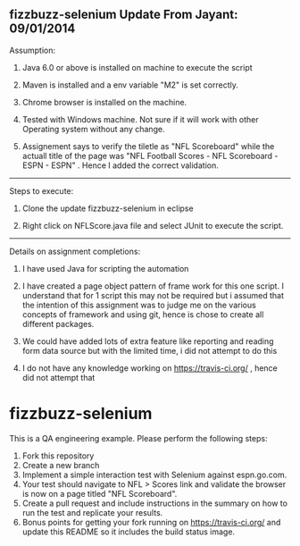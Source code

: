 fizzbuzz-selenium
Update From Jayant: 09/01/2014
--------------
Assumption:
1. Java 6.0 or above is installed on machine to execute the script

2. Maven is installed and a env variable "M2" is set correctly.

3. Chrome browser is installed on the machine.

4. Tested with Windows machine. Not sure if it will work with other Operating system without any change.

5. Assignement says to verify the tiletle as "NFL Scoreboard" while the actuall title of the page was "NFL Football Scores - NFL Scoreboard - ESPN - ESPN" . Hence I added the correct validation. 

------------------
Steps to execute:

1. Clone the update fizzbuzz-selenium in eclipse

2. Right click on NFLScore.java file and select JUnit to execute the script.

-----------------------------
Details on assignment completions:

1. I have used Java for scripting the automation

2. I have created a page object pattern of frame work for this one script. I understand that for 1 script this may not be required but i assumed that the intention of this assignment was to judge me on the various concepts of framework and using git, hence is chose to create all different packages.

3. We could have added lots of extra feature like reporting and reading form data source but with the limited time, i did not attempt to do this

4. I do not have any knowledge working on https://travis-ci.org/ , hence did not attempt that




fizzbuzz-selenium
=================

This is a QA engineering example. Please perform the following steps:

1. Fork this repository
1. Create a new branch
1. Implement a simple interaction test with Selenium against espn.go.com.
1. Your test should navigate to NFL > Scores link and validate the browser is now on a page titled "NFL Scoreboard".
1. Create a pull request and include instructions in the summary on how to run the test and replicate your results.
1. Bonus points for getting your fork running on https://travis-ci.org/ and update this README so it includes the build status image.
